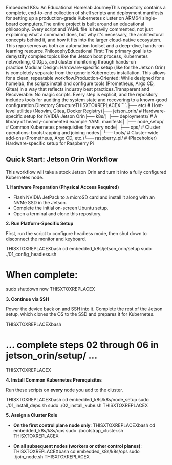 Embedded K8s: An Educational Homelab JourneyThis repository contains a complete, end-to-end collection of shell scripts and deployment manifests for setting up a production-grade Kubernetes cluster on ARM64 single-board computers.The entire project is built around an educational philosophy. Every script and YAML file is heavily commented, not just explaining what a command does, but why it's necessary, the architectural concepts behind it, and how it fits into the larger cloud-native ecosystem. This repo serves as both an automation toolset and a deep-dive, hands-on learning resource.PhilosophyEducational First: The primary goal is to demystify complex topics like the Jetson boot process, Kubernetes networking, GitOps, and cluster monitoring through hands-on practice.Modular Design: Hardware-specific setup (like for the Jetson Orin) is completely separate from the generic Kubernetes installation. This allows for a clean, repeatable workflow.Production-Oriented: While designed for a homelab, the scripts install and configure tools (Prometheus, Argo CD, Gitea) in a way that reflects industry best practices.Transparent and Recoverable: No magic scripts. Every step is explicit, and the repository includes tools for auditing the system state and recovering to a known-good configuration.Directory StructureTHISXTOXREPLACEX````.├── etc/                  # Host-level utilities (Neovim, Gitea, Docker Registry)├── jetson_orin/          # Hardware-specific setup for NVIDIA Jetson Orin├── k8s/│   ├── deployments/      # A library of heavily-commented example YAML manifests│   ├── node_setup/       # Common Kubernetes prerequisites for every node│   ├── ops/              # Cluster operations: bootstrapping and joining nodes│   └── tools/            # Cluster-wide add-ons (Prometheus, Argo CD, etc.)└── raspberry_pi/         # (Placeholder) Hardware-specific setup for Raspberry Pi
## Quick Start: Jetson Orin Workflow

This workflow will take a stock Jetson Orin and turn it into a fully configured Kubernetes node.

**1. Hardware Preparation (Physical Access Required)**

-   Flash NVIDIA JetPack to a microSD card and install it along with an NVMe SSD in the Jetson.
-   Complete the initial on-screen Ubuntu setup.
-   Open a terminal and clone this repository.

**2. Run Platform-Specific Setup**

First, run the script to configure headless mode, then shut down to disconnect the monitor and keyboard.

THISXTOXREPLACEXbash
cd embedded_k8s/jetson_orin/setup
sudo ./01_config_headless.sh
# When complete:
sudo shutdown now
THISXTOXREPLACEX

**3. Continue via SSH**

Power the device back on and SSH into it. Complete the rest of the Jetson setup, which clones the OS to the SSD and prepares it for Kubernetes.

THISXTOXREPLACEXbash
# ... complete steps 02 through 06 in jetson_orin/setup/ ...
THISXTOXREPLACEX

**4. Install Common Kubernetes Prerequisites**

Run these scripts on **every** node you add to the cluster.

THISXTOXREPLACEXbash
cd embedded_k8s/k8s/node_setup
sudo ./01_install_deps.sh
sudo ./02_install_kube.sh
THISXTOXREPLACEX

**5. Assign a Cluster Role**

-   **On the first control plane node only**:
    THISXTOXREPLACEXbash
    cd embedded_k8s/k8s/ops
    sudo ./bootstrap_cluster.sh
    THISXTOXREPLACEX

-   **On all subsequent nodes (workers or other control planes)**:
    THISXTOXREPLACEXbash
    cd embedded_k8s/k8s/ops
    sudo ./join_node.sh
    THISXTOXREPLACEX

